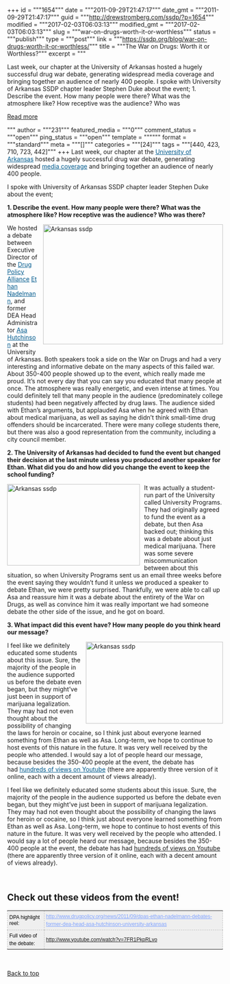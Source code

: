 +++
id = """1654"""
date = """2011-09-29T21:47:17"""
date_gmt = """2011-09-29T21:47:17"""
guid = """http://drewstromberg.com/ssdp/?p=1654"""
modified = """2017-02-03T06:03:13"""
modified_gmt = """2017-02-03T06:03:13"""
slug = """war-on-drugs-worth-it-or-worthless"""
status = """publish"""
type = """post"""
link = """https://ssdp.org/blog/war-on-drugs-worth-it-or-worthless/"""
title = """The War on Drugs: Worth it or Worthless?"""
excerpt = """<p>Last week, our chapter at the University of Arkansas hosted a hugely successful drug war debate, generating widespread media coverage and bringing together an audience of nearly 400 people. I spoke with University of Arkansas SSDP chapter leader Stephen Duke about the event; 1. Describe the event. How many people were there? What was the atmosphere like? How receptive was the audience? Who was</p>
<div class="h10"></div>
<p><a class="more-link2 flat" href="https://ssdp.org/blog/war-on-drugs-worth-it-or-worthless/">Read more</a></p>
"""
author = """231"""
featured_media = """0"""
comment_status = """open"""
ping_status = """open"""
template = """"""
format = """standard"""
meta = """[]"""
categories = """[24]"""
tags = """[440, 423, 710, 723, 442]"""
+++
Last week, our chapter at the <a style="color: #005a8d;" href="http://ssdp.org/chapters/southern/arkansas/university-of-arkansas" target="_blank">University of Arkansas</a> hosted a hugely successful drug war debate, generating widespread <a style="color: #005a8d;" href="http://nwahomepage.com/fulltext-news/?nxd_id=270967" target="_blank">media coverage</a> and bringing together an audience of nearly 400 people.



I spoke with University of Arkansas SSDP chapter leader Stephen Duke about the event;



<strong>1. Describe the event. How many people were there? What was the atmosphere like? How receptive was the audience? Who was there?</strong>



<img class="justifyright" style="display: block; float: right; margin-left: 10px; margin-bottom: 10px;" title="Arkansas ssdp" src="http://ssdp.org/assets/images/events/Uark%20Nadelmann/Uark1.jpg" alt="Arkansas ssdp" width="420" height="280" />



We hosted a debate between Executive Director of the <a style="color: #005a8d;" href="http://www.drugpolicy.org/" target="_blank">Drug Policy Alliance</a> <a style="color: #005a8d;" href="http://en.wikipedia.org/wiki/Ethan_Nadelmann" target="_blank">Ethan Nadelmann</a>, and former DEA Head Administrator <a style="color: #005a8d;" href="http://en.wikipedia.org/wiki/Asa_Hutchinson" target="_blank">Asa Hutchinson</a> at the University of Arkansas. Both speakers took a side on the War on Drugs and had a very interesting and informative debate on the many aspects of this failed war. About 350-400 people showed up to the event, which really made me proud. It&#8217;s not every day that you can say you educated that many people at once. The atmosphere was really energetic, and even intense at times. You could definitely tell that many people in the audience (predominately college students) had been negatively affected by drug laws. The audience sided with Ethan&#8217;s arguments, but applauded Asa when he agreed with Ethan about medical marijuana, as well as saying he didn&#8217;t think small-time drug offenders should be incarcerated. There were many college students there, but there was also a good representation from the community, including a city council member.



<strong>2. The University of Arkansas had decided to fund the event but changed their decision at the last minute unless you produced another speaker for Ethan. What did you do and how did you change the event to keep the school funding?</strong>



<img class="justifyleft" style="display: block; float: left; margin-right: 10px; margin-bottom: 10px;" title="Arkansas ssdp" src="http://ssdp.org/assets/images/events/Uark%20Nadelmann/Uark2(2).jpg" alt="Arkansas ssdp" width="310" height="190" />



It was actually a student-run part of the University called University Programs. They had originally agreed to fund the event as a debate, but then Asa backed out; thinking this was a debate about just medical marijuana. There was some severe miscommunication between about this situation, so when University Programs sent us an email three weeks before the event saying they wouldn&#8217;t fund it unless we produced a speaker to debate Ethan, we were pretty surprised. Thankfully, we were able to call up Asa and reassure him it was a debate about the entirety of the War on Drugs, as well as convince him it was really important we had someone debate the other side of the issue, and he got on board.



<strong>3. What impact did this event have? How many people do you think heard our message?</strong>



<img class="justifyright" style="display: block; float: right; margin-left: 10px; margin-bottom: 10px;" title="Arkansas ssdp" src="http://ssdp.org/assets/images/events/Uark%20Nadelmann/Uark3(1).jpg" alt="Arkansas ssdp" width="320" height="191" />



I feel like we definitely educated some students about this issue. Sure, the majority of the people in the audience supported us before the debate even began, but they might&#8217;ve just been in support of marijuana legalization. They may had not even thought about the possibility of changing the laws for heroin or cocaine, so I think just about everyone learned something from Ethan as well as Asa. Long-term, we hope to continue to host events of this nature in the future. It was very well received by the people who attended. I would say a lot of people heard our message, because besides the 350-400 people at the event, the debate has had <a style="color: #005a8d;" href="http://www.youtube.com/watch?v=7FR1PkpRLvo" target="_blank">hundreds of views on Youtube</a> (there are apparently three version of it online, each with a decent amount of views already).



I feel like we definitely educated some students about this issue. Sure, the majority of the people in the audience supported us before the debate even began, but they might&#8217;ve just been in support of marijuana legalization. They may had not even thought about the possibility of changing the laws for heroin or cocaine, so I think just about everyone learned something from Ethan as well as Asa. Long-term, we hope to continue to host events of this nature in the future. It was very well received by the people who attended. I would say a lot of people heard our message, because besides the 350-400 people at the event, the debate has had <a href="http://www.youtube.com/watch?v=7FR1PkpRLvo" target="_blank">hundreds of views on Youtube</a> (there are apparently three version of it online, each with a decent amount of views already).



&nbsp;

<h2>Check out these videos from the event!</h2>

<table style="width: 100%; background-color: #ffffff; border: 0px solid #ffffff;" border="0" frame="void">

<tbody>

<tr>

<td style="color: #000000; font-family: Verdana, Arial, Helvetica, sans-serif; font-size: 12px; cursor: text; background-image: initial; background-attachment: initial; background-origin: initial; background-clip: initial; background-color: #efefef; font-style: normal; background-position: initial initial; background-repeat: initial initial; padding: 4px !important; margin: 8px; border: 1px dashed #bbbbbb;">DPA highlight reel:</td>

<td style="color: #000000; font-family: Verdana, Arial, Helvetica, sans-serif; font-size: 12px; cursor: text; background-image: initial; background-attachment: initial; background-origin: initial; background-clip: initial; background-color: #efefef; font-style: normal; background-position: initial initial; background-repeat: initial initial; padding: 4px !important; margin: 8px; border: 1px dashed #bbbbbb;"><span style="line-height: 18px;"><a style="color: #7fa2ff;" href="http://www.drugpolicy.org/news/2011/09/dpas-ethan-nadelmann-debates-former-dea-head-asa-hutchinson-university-arkansas" target="_blank">http://www.drugpolicy.org/news/2011/09/dpas-ethan-nadelmann-debates-former-dea-head-asa-hutchinson-university-arkansas</a></span></td>

</tr>

<tr>

<td style="color: #000000; font-family: Verdana, Arial, Helvetica, sans-serif; font-size: 12px; cursor: text; background-image: initial; background-attachment: initial; background-origin: initial; background-clip: initial; background-color: #efefef; font-style: normal; background-position: initial initial; background-repeat: initial initial; padding: 4px !important; margin: 8px; border: 1px dashed #bbbbbb;"><span style="line-height: 18px;">Full video of the debate:</span></td>

<td style="color: #000000; font-family: Verdana, Arial, Helvetica, sans-serif; font-size: 12px; cursor: text; background-image: initial; background-attachment: initial; background-origin: initial; background-clip: initial; background-color: #efefef; font-style: normal; background-position: initial initial; background-repeat: initial initial; padding: 4px !important; margin: 8px; border: 1px dashed #bbbbbb;"><a href="http://www.youtube.com/watch?v=7FR1PkpRLvo" target="_blank">http://www.youtube.com/watch?v=7FR1PkpRLvo</a></td>

</tr>

</tbody>

</table>

<div id="_mcePaste" class="mcePaste" style="position: absolute; left: -10000px; top: 666px; width: 1px; height: 1px; overflow-x: hidden; overflow-y: hidden;">http://youtu.be/0I903pnmiiQ</div>

&nbsp;



<a title="Back to Top" href="/news/blog/war-on-drugs-worth-it-or-worthless#top">Back to top</a>
